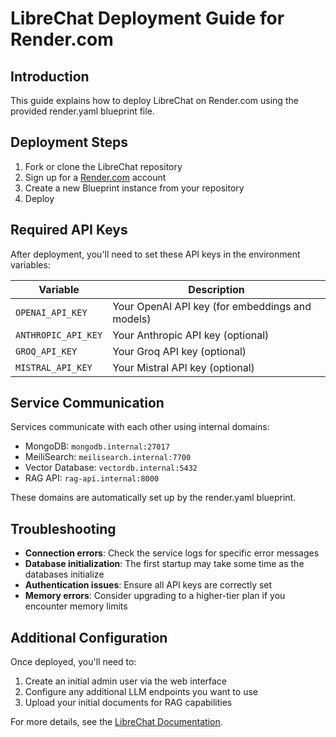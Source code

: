 # LibreChat Deployment Guide for Render.com

## Introduction
This guide explains how to deploy LibreChat on Render.com using the provided render.yaml blueprint file.

## Deployment Steps

1. Fork or clone the LibreChat repository
2. Sign up for a [Render.com](https://render.com) account
3. Create a new Blueprint instance from your repository
4. Deploy

## Required API Keys

After deployment, you'll need to set these API keys in the environment variables:

| Variable | Description |
|----------|-------------|
| `OPENAI_API_KEY` | Your OpenAI API key (for embeddings and models) |
| `ANTHROPIC_API_KEY` | Your Anthropic API key (optional) |
| `GROQ_API_KEY` | Your Groq API key (optional) |
| `MISTRAL_API_KEY` | Your Mistral API key (optional) |

## Service Communication

Services communicate with each other using internal domains:

- MongoDB: `mongodb.internal:27017`
- MeiliSearch: `meilisearch.internal:7700`
- Vector Database: `vectordb.internal:5432`
- RAG API: `rag-api.internal:8000`

These domains are automatically set up by the render.yaml blueprint.

## Troubleshooting

- **Connection errors**: Check the service logs for specific error messages
- **Database initialization**: The first startup may take some time as the databases initialize
- **Authentication issues**: Ensure all API keys are correctly set
- **Memory errors**: Consider upgrading to a higher-tier plan if you encounter memory limits

## Additional Configuration

Once deployed, you'll need to:

1. Create an initial admin user via the web interface
2. Configure any additional LLM endpoints you want to use
3. Upload your initial documents for RAG capabilities

For more details, see the [LibreChat Documentation](https://docs.librechat.ai/).